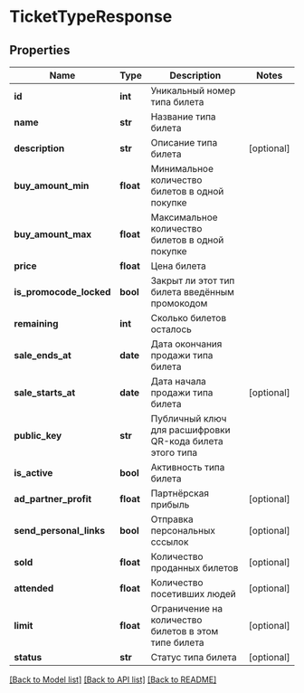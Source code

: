 # TicketTypeResponse

## Properties
Name | Type | Description | Notes
------------ | ------------- | ------------- | -------------
**id** | **int** | Уникальный номер типа билета | 
**name** | **str** | Название типа билета | 
**description** | **str** | Описание типа билета | [optional] 
**buy_amount_min** | **float** | Минимальное количество билетов в одной покупке | 
**buy_amount_max** | **float** | Максимальное количество билетов в одной покупке | 
**price** | **float** | Цена билета | 
**is_promocode_locked** | **bool** | Закрыт ли этот тип билета введённым промокодом | 
**remaining** | **int** | Сколько билетов осталось | 
**sale_ends_at** | **date** | Дата окончания продажи типа билета | 
**sale_starts_at** | **date** | Дата начала продажи типа билета | [optional] 
**public_key** | **str** | Публичный ключ для расшифровки QR-кода билета этого типа | 
**is_active** | **bool** | Активность типа билета | 
**ad_partner_profit** | **float** | Партнёрская прибыль | [optional] 
**send_personal_links** | **bool** | Отправка персональных сссылок | [optional] 
**sold** | **float** | Количество проданных билетов | [optional] 
**attended** | **float** | Количество посетивших людей | [optional] 
**limit** | **float** | Ограничение на количество билетов в этом типе билета | [optional] 
**status** | **str** | Статус типа билета | [optional] 

[[Back to Model list]](../README.md#documentation-for-models) [[Back to API list]](../README.md#documentation-for-api-endpoints) [[Back to README]](../README.md)

